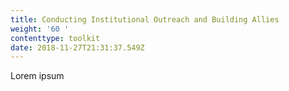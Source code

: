```yaml
---
title: Conducting Institutional Outreach and Building Allies
weight: '60 '
contenttype: toolkit
date: 2018-11-27T21:31:37.549Z
---
```

Lorem ipsum
